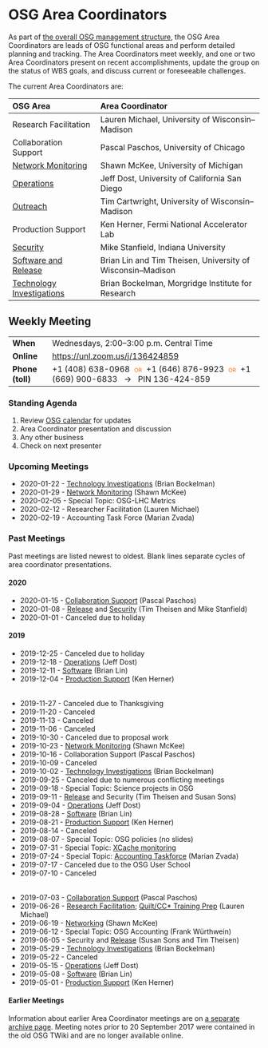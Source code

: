 # OSG Area Coordinators

As part of [the overall OSG management structure](/), the OSG Area Coordinators are leads of OSG functional areas
and perform detailed planning and tracking.  The Area Coordinators meet weekly, and one or two Area Coordinators present
on recent accomplishments, update the group on the status of WBS goals, and discuss current or foreseeable challenges.

The current Area Coordinators are:

| OSG Area | Area Coordinator |
| :------- | :--------------- |
| Research Facilitation | Lauren Michael, University of Wisconsin&ndash;Madison |
| Collaboration Support | Pascal Paschos, University of Chicago |
| [Network Monitoring](https://opensciencegrid.org/networking/) | Shawn McKee, University of Michigan |
| [Operations](https://opensciencegrid.org/operations/) | Jeff Dost, University of California San Diego |
| [Outreach](https://opensciencegrid.org/outreach/) | Tim Cartwright, University of Wisconsin&ndash;Madison |
| Production Support | Ken Herner, Fermi National Accelerator Lab |
| [Security](https://opensciencegrid.org/security/) | Mike Stanfield, Indiana University |
| [Software and Release](https://opensciencegrid.org/technology/) | Brian Lin and Tim Theisen, University of Wisconsin&ndash;Madison |
| [Technology Investigations](https://opensciencegrid.org/technology/) | Brian Bockelman, Morgridge Institute for Research |


## Weekly Meeting

<table>
  <tr> <td><strong>When</strong></td> <td>Wednesdays, 2:00–3:00 p.m. Central Time</td> </tr>
  <tr> <td><strong>Online</strong></td> <td><a href="https://unl.zoom.us/j/136424859">https://unl.zoom.us/j/136424859</a></td> </tr>
  <tr>
    <td><strong>Phone (toll)</strong></td>
    <td>
      +1 (408) 638-0968
      <span style="color: #F60; font-variant: small-caps; padding: 0 0.5ex;">or</span>
      +1 (646) 876-9923
      <span style="color: #F60; font-variant: small-caps; padding: 0 0.5ex;">or</span>
      +1 (669) 900-6833
      <span style="padding: 0 1ex;">&rarr;</span>
      PIN 136-424-859
    </td>
  </tr>
</table>

### Standing Agenda

1. Review [OSG calendar](https://indico.fnal.gov/categoryDisplay.py?categId=86) for updates
1. Area Coordinator presentation and discussion
1. Any other business
1. Check on next presenter

### Upcoming Meetings

- 2020-01-22 - [Technology Investigations](https://drive.google.com/open?id=11iP-1IGr9E1ThuxnXrHwuzXCqS0m8Pc3) (Brian Bockelman)
- 2020-01-29 - [Network Monitoring](https://drive.google.com/open?id=11cIPmPHTuqwcUYf-JXJgN9yAUo48G7-9) (Shawn McKee)
- 2020-02-05 - Special Topic: OSG-LHC Metrics
- 2020-02-12 - Researcher Facilitation (Lauren Michael)
- 2020-02-19 - Accounting Task Force (Marian Zvada)

### Past Meetings

Past meetings are listed newest to oldest.  Blank lines separate cycles of area coordinator presentations.

#### 2020

- 2020-01-15 - [Collaboration Support](https://drive.google.com/open?id=12y3LEDvtOvUY3v3keyAlzyLt4IZVWXWj) (Pascal Paschos)
- 2020-01-08 - [Release](https://docs.google.com/document/d/1awWoMK9dx1fglhhAwOg1X_-_7UQ8WWsHuSItDm50wwY/) and [Security](https://drive.google.com/file/d/1XaqNi9rbQokQlyVEdsCYs51B_VqiUWxC/) (Tim Theisen and Mike Stanfield)
- 2020-01-01 - Canceled due to holiday

#### 2019

- 2019-12-25 - Canceled due to holiday
- 2019-12-18 - [Operations](https://docs.google.com/presentation/d/1-bFH_r0XYPh48iC4u4Z77pDCdyKxcdhkeVtA96eWBIg/) (Jeff Dost)
- 2019-12-11 - [Software](https://docs.google.com/document/d/125dJS8BPYOJKHAi5Bmn0I0Z4X9nGe2Wjuq09Z9zY0I8/) (Brian Lin)
- 2019-12-04 - [Production Support](https://drive.google.com/open?id=1w2LpYWHNl8JW2lYPbRhuld2AUkPP0DCx) (Ken Herner)

<div style="height: 0.5ex"></div>

- 2019-11-27 - Canceled due to Thanksgiving
- 2019-11-20 - Canceled
- 2019-11-13 - Canceled
- 2019-11-06 - Canceled
- 2019-10-30 - Canceled due to proposal work
- 2019-10-23 - [Network Monitoring](https://drive.google.com/open?id=1_F3GvIAcBzdZtKMJgG2AeTSzDWSB7c3k) (Shawn McKee)
- 2019-10-16 - Collaboration Support (Pascal Paschos)
- 2019-10-09 - Canceled
- 2019-10-02 - [Technology Investigations](https://drive.google.com/open?id=15YfXt5Cna7exVagptWQuSwEXCEjhmgit) (Brian Bockelman)
- 2019-09-25 - Canceled due to numerous conflicting meetings
- 2019-09-18 - Special Topic: Science projects in OSG
- 2019-09-11 - [Release](https://docs.google.com/document/d/1TqnRfIj2_Q2xea8Xey1j0cSbgnzfP8CBxtBjEUsW4Y8/) and Security (Tim Theisen and Susan Sons)
- 2019-09-04 - [Operations](https://docs.google.com/presentation/d/12N0ULJkexN7zFJSO7SK1W6pMTzw6b8jh4IrAd8PPI4o/) (Jeff Dost)
- 2019-08-28 - [Software](https://docs.google.com/document/d/10QIGXYSVPPKM5b2R3DnLDjZgSNRrQJe_FW594QiWTQk/) (Brian Lin)
- 2019-08-21 - [Production Support](https://drive.google.com/open?id=1Dsqb1GngCZXAjqelqg3PLM_LUy2cAsVP) (Ken Herner)
- 2019-08-14 - Canceled
- 2019-08-07 - Special Topic: OSG policies (no slides)
- 2019-07-31 - Special Topic: [XCache monitoring](https://drive.google.com/open?id=1Oo4IssLtUqOYoILr0jAbJnnA4Ic5a59Q)
- 2019-07-24 - Special Topic: [Accounting Taskforce](https://docs.google.com/presentation/d/1hcDJHShLxgPyDIKUwEw8VeQcZUuaPIz30WITkJv9188/) (Marian Zvada)
- 2019-07-17 - Canceled due to the OSG User School
- 2019-07-10 - Canceled

<div style="height: 0.5ex"></div>

- 2019-07-03 - [Collaboration Support](https://docs.google.com/presentation/d/1H4U66tWPQNJU-PXaRCezFPZi_MQ5lFXQ3Au3RjFUh6A/) (Pascal Paschos)
- 2019-06-26 - [Research Facilitation](https://docs.google.com/presentation/d/1VtP0wgJOQ1Ac0z1NWtPqPGemAlbzUI-TKimhKkN6Iag/); [Quilt/CC* Training Prep](https://docs.google.com/document/d/1mELrC-NsalI99La5a5c8q8JyZ46A_AYiTZ8DVq9BTd0/) (Lauren Michael)
- 2019-06-19 - [Networking](https://drive.google.com/open?id=1pEAkv3-Xdm8mPVKNlAz0LhbW0voO1bBY) (Shawn McKee)
- 2019-06-12 - Special Topic: OSG Accounting (Frank W&uuml;rthwein)
- 2019-06-05 - Security and [Release](https://docs.google.com/document/d/1hNj_aSnUegR1W6oVLsLUEymhLAPbBTTH0w-awYcVxN0/) (Susan Sons and Tim Theisen)
- 2019-05-29 - [Technology Investigations](https://drive.google.com/open?id=1ES4O_9REyxiLv37KXRLFzQPnp1jYat8Y) (Brian Bockelman)
- 2019-05-22 - Canceled
- 2019-05-15 - [Operations](https://docs.google.com/presentation/d/1hyZz9YKQF3bf6gSS3iRkDzsyQI77JbZPvVNQ4p4bhjo/) (Jeff Dost)
- 2019-05-08 - [Software](https://docs.google.com/document/d/1wO9aNLzepIrU_rFfbc7W5DHFVtq3BKY8bxHsxmiBo_w/) (Brian Lin)
- 2019-05-01 - [Production Support](https://drive.google.com/open?id=133V5e47FeNkWUk7tt3lrc5kyWrTWM-my) (Ken Herner)

#### Earlier Meetings

Information about earlier Area Coordinator meetings are on [a separate archive page](/ac-meeting-archive).  Meeting
notes prior to 20 September 2017 were contained in the old OSG TWiki and are no longer available online.
